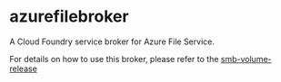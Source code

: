 # azurefilebroker

A Cloud Foundry service broker for Azure File Service.

For details on how to use this broker, please refer to the [smb-volume-release](https://github.com/cloudfoundry/smb-volume-release)
